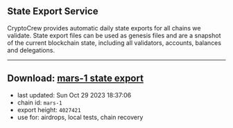 ## State Export Service
CryptoCrew provides automatic daily state exports for all chains we validate. State export files can be used as genesis files and are a snapshot of the current blockchain state, including all validators, accounts, balances and delegations.

---
**Download: [mars-1 state export](https://dl.ccvalidators.com/SERVICE/mars/mars-1_export_4027421.json)**
---

- last updated: Sun Oct 29 2023 18:37:06
- chain id: `mars-1`
- export height: `4027421`
- use for: airdrops, local tests, chain recovery
